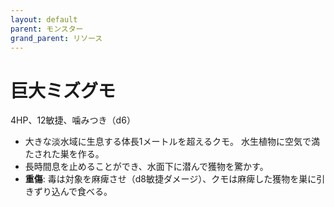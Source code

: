 ```yaml
---
layout: default
parent: モンスター
grand_parent: リソース
---
```


# 巨大ミズグモ

4HP、12敏捷、噛みつき（d6）

- 大きな淡水域に生息する体長1メートルを超えるクモ。 水生植物に空気で満たされた巣を作る。
- 長時間息を止めることができ、水面下に潜んで獲物を驚かす。
- **重傷**: 毒は対象を麻痺させ（d8敏捷ダメージ）、クモは麻痺した獲物を巣に引きずり込んで食べる。

